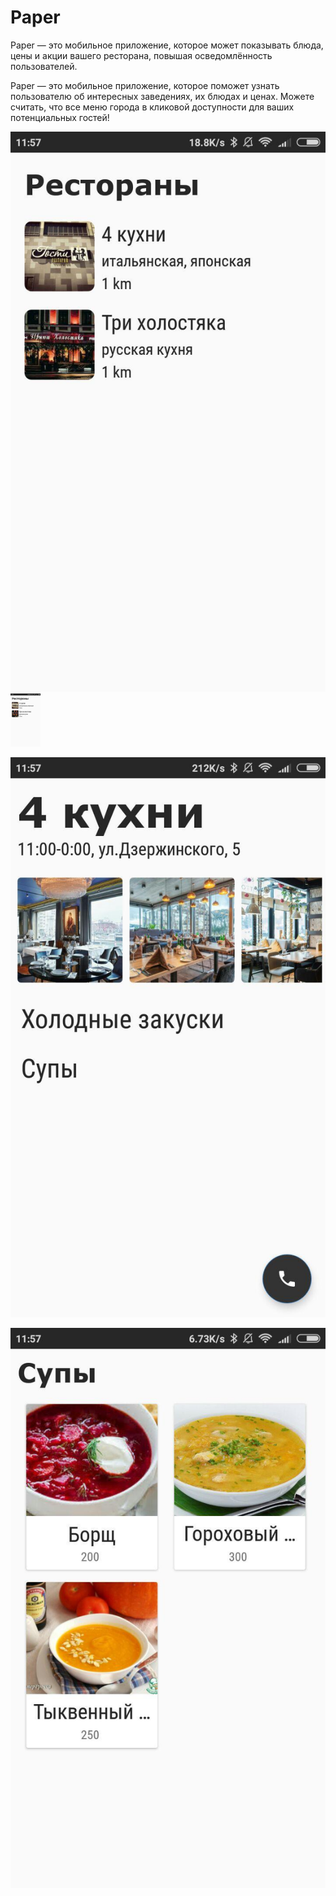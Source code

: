 # Paper

Paper — это мобильное приложение, которое может показывать блюда, цены и акции вашего ресторана, повышая осведомлённость пользователей.

Paper — это мобильное приложение, которое поможет узнать пользователю об интересных заведениях, их блюдах и ценах. Можете считать, что все меню города в кликовой доступности для ваших потенциальных гостей!

![](https://github.com/MrSpock99/Paper/blob/master/screenshots/photo_2020-05-13_12-04-54.jpg)
<img src="https://github.com/MrSpock99/Paper/blob/master/screenshots/photo_2020-05-13_12-04-54.jpg" width="48">


![](https://github.com/MrSpock99/Paper/blob/master/screenshots/photo_2020-05-13_12-04-53.jpg)

![](https://github.com/MrSpock99/Paper/blob/master/screenshots/photo_2020-05-13_12-04-52.jpg)
